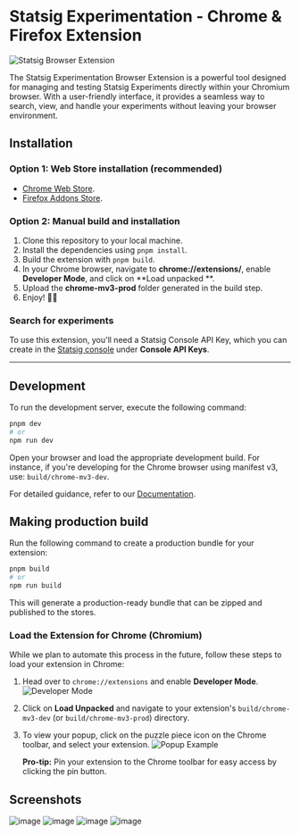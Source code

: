 # Statsig Experimentation - Chrome & Firefox Extension

![Statsig Browser Extension](https://github.com/aaron5670/statsig-browser-extension/assets/17295145/2e75d3f1-1ba3-4b07-9146-11c456edd1af)

The Statsig Experimentation Browser Extension is a powerful tool designed for managing and testing Statsig Experiments
directly within your Chromium browser. With a user-friendly interface, it provides a seamless way to search, view, and
handle your experiments without leaving your browser environment.

## Installation

### Option 1: Web Store installation (recommended)

-    [Chrome Web Store](https://chrome.google.com/webstore/detail/statsig-features-and-expe/doialjibpidkdpdneplcnmkbdojpagdd/).
-    [Firefox Addons Store](https://addons.mozilla.org/en-US/firefox/addon/statsig-experimentation/).

### Option 2: Manual build and installation

1. Clone this repository to your local machine.
2. Install the dependencies using `pnpm install`.
3. Build the extension with `pnpm build`.
4. In your Chrome browser, navigate to **chrome://extensions/**, enable **Developer Mode**, and click on **Load unpacked
   **.
5. Upload the **chrome-mv3-prod** folder generated in the build step.
6. Enjoy! 🙂🧪

### Search for experiments

To use this extension, you'll need a Statsig Console API Key, which you can create in
the [Statsig console](https://console.statsig.com/api_keys) under **Console API Keys**.

---

## Development

To run the development server, execute the following command:

```bash
pnpm dev
# or
npm run dev
```

Open your browser and load the appropriate development build. For instance, if you're developing for the Chrome browser
using manifest v3, use: `build/chrome-mv3-dev`.

For detailed guidance, refer to our [Documentation](https://docs.plasmo.com/).

## Making production build

Run the following command to create a production bundle for your extension:

```bash
pnpm build
# or
npm run build
```

This will generate a production-ready bundle that can be zipped and published to the stores.

### Load the Extension for Chrome (Chromium)

While we plan to automate this process in the future, follow these steps to load your extension in Chrome:

1. Head over to `chrome://extensions` and enable **Developer Mode**.
   ![Developer Mode](https://docs.plasmo.com/screenshots/developer_mode.png)

2. Click on **Load Unpacked** and navigate to your extension's `build/chrome-mv3-dev` (or `build/chrome-mv3-prod`)
   directory.

3. To view your popup, click on the puzzle piece icon on the Chrome toolbar, and select your extension.
   ![Popup Example](https://docs.plasmo.com/screenshots/popup_example.png)

   **Pro-tip:** Pin your extension to the Chrome toolbar for easy access by clicking the pin button.

## Screenshots

![image](https://github.com/aaron5670/statsig-browser-extension/assets/17295145/a6f89a77-562a-4313-bc1c-bd864cedb66e)
![image](https://github.com/aaron5670/statsig-browser-extension/assets/17295145/ceb10db9-e5d8-49e4-9122-b41ce8c21f97)
![image](https://github.com/aaron5670/statsig-browser-extension/assets/17295145/e772c8df-35e3-4659-b021-3c891f7c1360)
![image](https://github.com/aaron5670/statsig-browser-extension/assets/17295145/266e82c0-dcbd-4072-82d5-2bc4cd478803)
